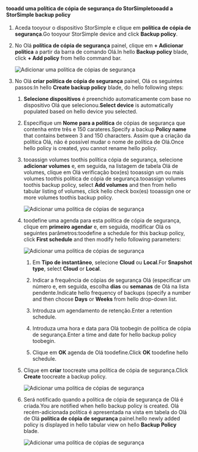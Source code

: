 <!--author=alkohli last changed: 02/10/17-->

#### <a name="tooadd-a-storsimple-backup-policy"></a><span data-ttu-id="1ea0e-101">tooadd uma política de cópia de segurança do StorSimple</span><span class="sxs-lookup"><span data-stu-id="1ea0e-101">tooadd a StorSimple backup policy</span></span>

1. <span data-ttu-id="1ea0e-102">Aceda tooyour o dispositivo StorSimple e clique em **política de cópia de segurança**.</span><span class="sxs-lookup"><span data-stu-id="1ea0e-102">Go tooyour StorSimple device and click **Backup policy**.</span></span>

2. <span data-ttu-id="1ea0e-103">No Olá **política de cópia de segurança** painel, clique em **+ Adicionar política** a partir da barra de comando Olá.</span><span class="sxs-lookup"><span data-stu-id="1ea0e-103">In hello **Backup policy** blade, click **+ Add policy** from hello command bar.</span></span>
   
    ![Adicionar uma política de cópias de segurança](./media/storsimple-8000-add-backup-policy-u2/addbupol1.png)

3. <span data-ttu-id="1ea0e-105">No Olá **criar política de cópia de segurança** painel, Olá os seguintes passos:</span><span class="sxs-lookup"><span data-stu-id="1ea0e-105">In hello **Create backup policy** blade, do hello following steps:</span></span>
   
   1. <span data-ttu-id="1ea0e-106">**Selecione dispositivos** é preenchido automaticamente com base no dispositivo Olá que selecionou.</span><span class="sxs-lookup"><span data-stu-id="1ea0e-106">**Select device** is automatically populated based on hello device you selected.</span></span>
   
   2. <span data-ttu-id="1ea0e-107">Especifique um **Nome para a política** de cópias de segurança que contenha entre três e 150 carateres.</span><span class="sxs-lookup"><span data-stu-id="1ea0e-107">Specify a backup **Policy name** that contains between 3 and 150 characters.</span></span> <span data-ttu-id="1ea0e-108">Assim que a criação da política Olá, não é possível mudar o nome de política de Olá.</span><span class="sxs-lookup"><span data-stu-id="1ea0e-108">Once hello policy is created, you cannot rename hello policy.</span></span>
       
   3. <span data-ttu-id="1ea0e-109">tooassign volumes toothis política cópia de segurança, selecione **adicionar volumes** e, em seguida, na listagem de tabela Olá de volumes, clique em Olá verificação box(es) tooassign um ou mais volumes toothis política de cópia de segurança.</span><span class="sxs-lookup"><span data-stu-id="1ea0e-109">tooassign volumes toothis backup policy, select **Add volumes** and then from hello tabular listing of volumes, click hello check box(es) tooassign one or more volumes toothis backup policy.</span></span>

       ![Adicionar uma política de cópias de segurança](./media/storsimple-8000-add-backup-policy-u2/addbupol2.png)

   4. <span data-ttu-id="1ea0e-111">toodefine uma agenda para esta política de cópia de segurança, clique em **primeiro agendar** e, em seguida, modificar Olá os seguintes parâmetros:</span><span class="sxs-lookup"><span data-stu-id="1ea0e-111">toodefine a schedule for this backup policy, click **First schedule** and then modify hello following parameters:</span></span>

       ![Adicionar uma política de cópias de segurança](./media/storsimple-8000-add-backup-policy-u2/addbupol3.png)

       1. <span data-ttu-id="1ea0e-113">Em **Tipo de instantâneo**, selecione **Cloud** ou **Local**.</span><span class="sxs-lookup"><span data-stu-id="1ea0e-113">For **Snapshot type**, select **Cloud** or **Local**.</span></span>

       2. <span data-ttu-id="1ea0e-114">Indicar a frequência de cópias de segurança Olá (especificar um número e, em seguida, escolha **dias** ou **semanas** de Olá na lista pendente.</span><span class="sxs-lookup"><span data-stu-id="1ea0e-114">Indicate hello frequency of backups (specify a number and then choose **Days** or **Weeks** from hello drop-down list.</span></span>

       3. <span data-ttu-id="1ea0e-115">Introduza um agendamento de retenção.</span><span class="sxs-lookup"><span data-stu-id="1ea0e-115">Enter a retention schedule.</span></span>

       4. <span data-ttu-id="1ea0e-116">Introduza uma hora e data para Olá toobegin de política de cópia de segurança.</span><span class="sxs-lookup"><span data-stu-id="1ea0e-116">Enter a time and date for hello backup policy toobegin.</span></span>

       5. <span data-ttu-id="1ea0e-117">Clique em **OK** agenda de Olá toodefine.</span><span class="sxs-lookup"><span data-stu-id="1ea0e-117">Click **OK** toodefine hello schedule.</span></span>

   5. <span data-ttu-id="1ea0e-118">Clique em **criar** toocreate uma política de cópia de segurança.</span><span class="sxs-lookup"><span data-stu-id="1ea0e-118">Click **Create** toocreate a backup policy.</span></span>

       ![Adicionar uma política de cópias de segurança](./media/storsimple-8000-add-backup-policy-u2/addbupol4.png)
   
   6. <span data-ttu-id="1ea0e-120">Será notificado quando a política de cópia de segurança de Olá é criada.</span><span class="sxs-lookup"><span data-stu-id="1ea0e-120">You are notified when hello backup policy is created.</span></span> <span data-ttu-id="1ea0e-121">Olá recém-adicionada política é apresentada na vista em tabela do Olá de Olá **política de cópia de segurança** painel.</span><span class="sxs-lookup"><span data-stu-id="1ea0e-121">hello newly added policy is displayed in hello tabular view on hello **Backup Policy** blade.</span></span>

       ![Adicionar uma política de cópias de segurança](./media/storsimple-8000-add-backup-policy-u2/addbupol7.png)

